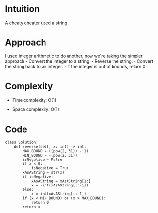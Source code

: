 # Intuition
A cheaty cheater used a string.

# Approach
I used integer arithmetic to do another, now we're taking the simpler approach
    - Convert the integer to a string.
    - Reverse the string.
    - Convert the string back to an integer.
    - If the integer is out of bounds, return 0.

# Complexity
- Time complexity: O(1)

- Space complexity: O(1)

# Code
```
class Solution:
    def reverse(self, x: int) -> int:
        MAX_BOUND = ((pow(2, 31)) - 1)
        MIN_BOUND = -(pow(2, 31))
        isNegative = False
        if x < 0:
            isNegative = True
        xAsAString = str(x)
        if isNegative:
            xAsAString = xAsAString[1:]
            x = -int(xAsAString[::-1])
        else:
            x = int(xAsAString[::-1])
        if (x < MIN_BOUND) or (x > MAX_BOUND):
            return 0
        return x
```